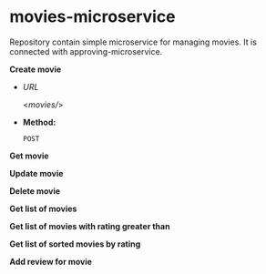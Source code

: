 # movies-microservice
Repository contain simple microservice for managing movies. It is connected with approving-microservice.

**Create movie**
* *URL*

  <_movies/_>

* **Method:**
  
  `POST`

**Get movie**

**Update movie**

**Delete movie**

**Get list of movies**

**Get list of movies with rating greater than**

**Get list of sorted movies by rating**

**Add review for movie**
